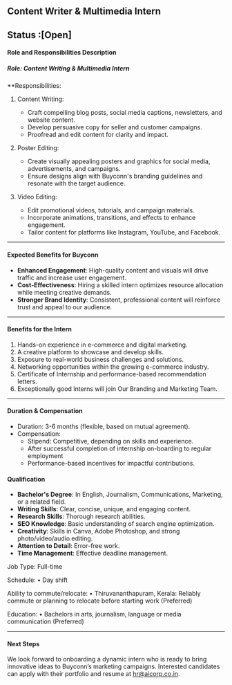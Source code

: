 ## Content Writer & Multimedia Intern
## Status :[Open]
 

#### Role and Responsibilities Description

##### Role: Content Writing & Multimedia Intern

**Responsibilities:

1. Content Writing:
 
    - Craft compelling blog posts, social media captions, newsletters, and website content.
    - Develop persuasive copy for seller and customer campaigns.
    - Proofread and edit content for clarity and impact.


2. Poster Editing:

    - Create visually appealing posters and graphics for social media, advertisements, and campaigns.
    - Ensure designs align with Buyconn's branding guidelines and resonate with the target audience.

3. Video Editing:

    - Edit promotional videos, tutorials, and campaign materials.
    - Incorporate animations, transitions, and effects to enhance engagement.
    - Tailor content for platforms like Instagram, YouTube, and Facebook.

---

#### Expected Benefits for Buyconn

- **Enhanced Engagement**: High-quality content and visuals will drive traffic and increase user engagement.
- **Cost-Effectiveness**: Hiring a skilled intern optimizes resource allocation while meeting creative demands.
- **Stronger Brand Identity**: Consistent, professional content will reinforce trust and appeal to our audience.


---

#### Benefits for the Intern

1. Hands-on experience in e-commerce and digital marketing.
2. A creative platform to showcase and develop skills.
3. Exposure to real-world business challenges and solutions.
4. Networking opportunities within the growing e-commerce industry.
5. Certificate of Internship and performance-based recommendation letters.
6. Exceptionally good Interns will join Our Branding and Marketing Team.

---

#### Duration & Compensation

- Duration: 3-6 months (flexible, based on mutual agreement).
- Compensation:
    - Stipend: Competitive, depending on skills and experience.
    - After successful completion of internship on-boarding to regular employment
    - Performance-based incentives for impactful contributions.

#### Qualification

- **Bachelor's Degree**: In English, Journalism, Communications, Marketing, or a related field.
- **Writing Skills**: Clear, concise, unique, and engaging content.
- **Research Skills**: Thorough research abilities.
- **SEO Knowledge**: Basic understanding of search engine optimization.
- **Creativity**: Skills in Canva, Adobe Photoshop, and strong photo/video/audio editing.
- **Attention to Detail**: Error-free work.
- **Time Management**: Effective deadline management.

Job Type: Full-time

Schedule: • Day shift

Ability to commute/relocate: • Thiruvananthapuram, Kerala: Reliably commute or planning to relocate before starting work (Preferred)

Education: • Bachelors in arts, journalism, language or media communication (Preferred)

---

#### Next Steps

We look forward to onboarding a dynamic intern who is ready to bring innovative ideas to Buyconn’s marketing campaigns. Interested candidates can apply with their portfolio and resume at hr@aicorp.co.in.
